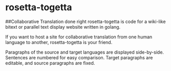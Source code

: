 # rosetta-togetta 
##Collaborative Translation done right
rosetta-togetta is code for a wiki-like bitext or parallel text display website written in golang.

If you want to host a site for collaborative translation from one human language to another, rosetta-togetta is your friend.

Paragraphs of the source and target languages are displayed side-by-side.  Sentences are numbered for easy comparison.  Target paragraphs are editable, and source paragraphs are fixed.

